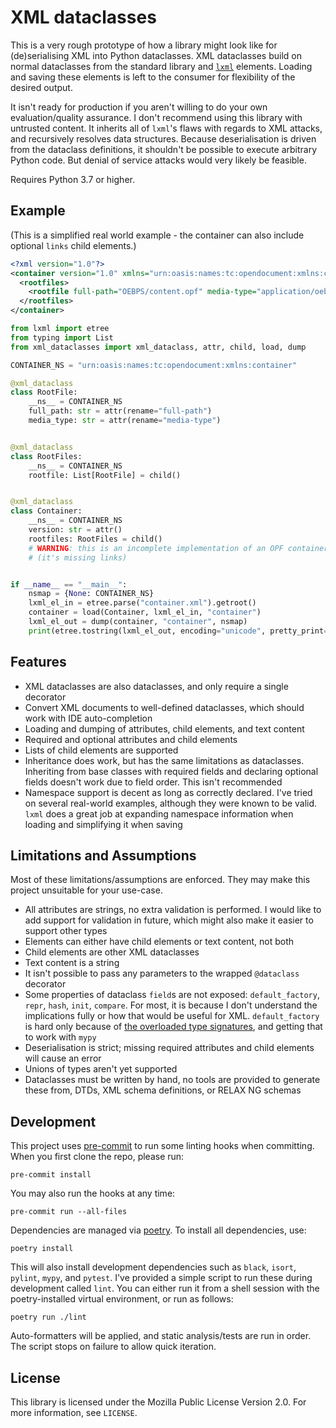 # XML dataclasses

This is a very rough prototype of how a library might look like for (de)serialising XML into  Python dataclasses. XML dataclasses build on normal dataclasses from the standard library and [`lxml`](https://pypi.org/project/lxml/) elements. Loading and saving these elements is left to the consumer for flexibility of the desired output.

It isn't ready for production if you aren't willing to do your own evaluation/quality assurance. I don't recommend using this library with untrusted content. It inherits all of `lxml`'s flaws with regards to XML attacks, and recursively resolves data structures. Because deserialisation is driven from the dataclass definitions, it shouldn't be possible to execute arbitrary Python code. But denial of service attacks would very likely be feasible.

Requires Python 3.7 or higher.

## Example

(This is a simplified real world example - the container can also include optional `links` child elements.)

```xml
<?xml version="1.0"?>
<container version="1.0" xmlns="urn:oasis:names:tc:opendocument:xmlns:container">
  <rootfiles>
    <rootfile full-path="OEBPS/content.opf" media-type="application/oebps-package+xml" />
  </rootfiles>
</container>
```

```python
from lxml import etree
from typing import List
from xml_dataclasses import xml_dataclass, attr, child, load, dump

CONTAINER_NS = "urn:oasis:names:tc:opendocument:xmlns:container"

@xml_dataclass
class RootFile:
    __ns__ = CONTAINER_NS
    full_path: str = attr(rename="full-path")
    media_type: str = attr(rename="media-type")


@xml_dataclass
class RootFiles:
    __ns__ = CONTAINER_NS
    rootfile: List[RootFile] = child()


@xml_dataclass
class Container:
    __ns__ = CONTAINER_NS
    version: str = attr()
    rootfiles: RootFiles = child()
    # WARNING: this is an incomplete implementation of an OPF container
    # (it's missing links)


if __name__ == "__main__":
    nsmap = {None: CONTAINER_NS}
    lxml_el_in = etree.parse("container.xml").getroot()
    container = load(Container, lxml_el_in, "container")
    lxml_el_out = dump(container, "container", nsmap)
    print(etree.tostring(lxml_el_out, encoding="unicode", pretty_print=True))
```

## Features

* XML dataclasses are also dataclasses, and only require a single decorator
* Convert XML documents to well-defined dataclasses, which should work with IDE auto-completion
* Loading and dumping of attributes, child elements, and text content
* Required and optional attributes and child elements
* Lists of child elements are supported
* Inheritance does work, but has the same limitations as dataclasses. Inheriting from base classes with required fields and declaring optional fields doesn't work due to field order. This isn't recommended
* Namespace support is decent as long as correctly declared. I've tried on several real-world examples, although they were known to be valid. `lxml` does a great job at expanding namespace information when loading and simplifying it when saving

## Limitations and Assumptions

Most of these limitations/assumptions are enforced. They may make this project unsuitable for your use-case.

* All attributes are strings, no extra validation is performed. I would like to add support for validation in future, which might also make it easier to support other types
* Elements can either have child elements or text content, not both
* Child elements are other XML dataclasses
* Text content is a string
* It isn't possible to pass any parameters to the wrapped `@dataclass` decorator
* Some properties of dataclass `field`s are not exposed: `default_factory`, `repr`, `hash`, `init`, `compare`. For most, it is because I don't understand the implications fully or how that would be useful for XML. `default_factory` is hard only because of [the overloaded type signatures](https://github.com/python/typeshed/blob/master/stdlib/3.7/dataclasses.pyi), and getting that to work with `mypy`
* Deserialisation is strict; missing required attributes and child elements will cause an error
* Unions of types aren't yet supported
* Dataclasses must be written by hand, no tools are provided to generate these from, DTDs, XML schema definitions, or RELAX NG schemas

## Development

This project uses [pre-commit](https://pre-commit.com/) to run some linting hooks when committing. When you first clone the repo, please run:

```
pre-commit install
```

You may also run the hooks at any time:

```
pre-commit run --all-files
```

Dependencies are managed via [poetry](https://python-poetry.org/). To install all dependencies, use:

```
poetry install
```

This will also install development dependencies such as `black`, `isort`, `pylint`, `mypy`, and `pytest`. I've provided a simple script to run these during development called `lint`. You can either run it from a shell session with the poetry-installed virtual environment, or run as follows:

```
poetry run ./lint
```

Auto-formatters will be applied, and static analysis/tests are run in order. The script stops on failure to allow quick iteration.

## License

This library is licensed under the Mozilla Public License Version 2.0. For more information, see `LICENSE`.
